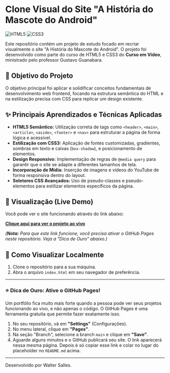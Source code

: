 # Clone Visual do Site "A História do Mascote do Android"

![HTML5](https://img.shields.io/badge/html5-%23E34F26.svg?style=for-the-badge&logo=html5&logoColor=white)
![CSS3](https://img.shields.io/badge/css3-%231572B6.svg?style=for-the-badge&logo=css3&logoColor=white)

Este repositório contém um projeto de estudo focado em recriar visualmente o site "A História do Mascote do Android". O projeto foi desenvolvido como parte do curso de HTML5 e CSS3 do **Curso em Vídeo**, ministrado pelo professor Gustavo Guanabara.

## 🎯 Objetivo do Projeto

O objetivo principal foi aplicar e solidificar conceitos fundamentais de desenvolvimento web frontend, focando na estrutura semântica do HTML e na estilização precisa com CSS para replicar um design existente.

## ✨ Principais Aprendizados e Técnicas Aplicadas

* **HTML5 Semântico:** Utilização correta de tags como `<header>`, `<main>`, `<article>`, `<aside>`, `<footer>` e `<nav>` para estruturar a página de forma lógica e acessível.
* **Estilização com CSS3:** Aplicação de fontes customizadas, gradientes, sombras em texto e caixas (`box-shadow`), e posicionamento de elementos.
* **Design Responsivo:** Implementação de regras de `@media query` para garantir que o site se adapte a diferentes tamanhos de tela.
* **Incorporação de Mídia:** Inserção de imagens e vídeos do YouTube de forma responsiva dentro do layout.
* **Seletores CSS Avançados:** Uso de pseudo-classes e pseudo-elementos para estilizar elementos específicos da página.

## 🚀 Visualização (Live Demo)

Você pode ver o site funcionando através do link abaixo:

**[Clique aqui para ver o projeto ao vivo](https://SEU-USUARIO.github.io/android-visual-clone-site/)**

*(**Nota:** Para que este link funcione, você precisa ativar o GitHub Pages neste repositório. Veja a "Dica de Ouro" abaixo.)*

## 🔧 Como Visualizar Localmente

1.  Clone o repositório para a sua máquina.
2.  Abra o arquivo `index.html` em seu navegador de preferência.

---

### ⭐ Dica de Ouro: Ative o GitHub Pages!

Um portfólio fica muito mais forte quando a pessoa pode ver seus projetos funcionando ao vivo, e não apenas o código. O GitHub Pages é uma ferramenta gratuita que permite fazer exatamente isso.

1.  No seu repositório, vá em **"Settings"** (Configurações).
2.  No menu lateral, clique em **"Pages"**.
3.  Na seção "Branch", selecione a branch `main` e clique em **"Save"**.
4.  Aguarde alguns minutos e o GitHub publicará seu site. O link aparecerá nessa mesma página. Depois é só copiar esse link e colar no lugar do placeholder no `README.md` acima.

---
Desenvolvido por Walter Salles.
